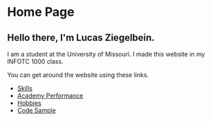 # Home Page
## Hello there, I'm Lucas Ziegelbein.

I am a student at the University of Missouri. I made this website in my INFOTC 1000 class.

You can get around the website using these links.

* [Skills](./skills.md)
* [Academy Performance](./marks.md)
* [Hobbies](./hobby.md)
* [Code Sample](./code_sample.md)
